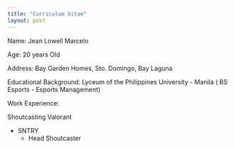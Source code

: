```yaml
---
title: "Curriculum Vitae"
layout: post
---
```


Name: Jean Lowell Marcelo

Age: 20 years Old

Address: Bay Garden Homes, Sto. Domingo, Bay Laguna

Educational Background: Lyceum of the Philippines University - Manila ( BS Esports - Esports Management)

Work Experience:

Shoutcasting
Valorant  
  - SNTRY
    - Head Shoutcaster


